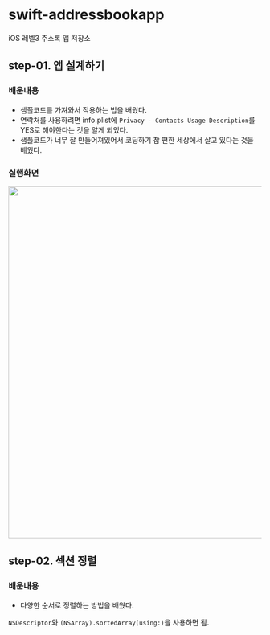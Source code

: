 # swift-addressbookapp
iOS 레벨3 주소록 앱 저장소

## step-01. 앱 설계하기

### 배운내용
- 샘플코드를 가져와서 적용하는 법을 배웠다.
- 연락처를 사용하려면 info.plist에 `Privacy - Contacts Usage Description`를 YES로 해야한다는 것을 알게 되었다.
- 샘플코드가 너무 잘 만들어져있어서 코딩하기 참 편한 세상에서 살고 있다는 것을 배웠다.

### 실행화면

<img src="https://user-images.githubusercontent.com/38850628/55384401-9a485400-5565-11e9-81ab-0e30ffd25ed6.png" height="700">

## step-02. 섹션 정렬

### 배운내용

- 다양한 순서로 정렬하는 방법을 배웠다.

`NSDescriptor`와 `(NSArray).sortedArray(using:)`을 사용하면 됨.
<script src="https://gist.github.com/hngfu/23fa7e4405b0810efd42b86957c8a515.js"></script>
